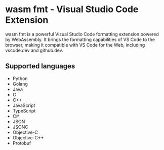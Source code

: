 # wasm fmt - Visual Studio Code Extension

wasm fmt is a powerful Visual Studio Code formatting extension powered by WebAssembly.
It brings the formatting capabilities of VS Code to the browser, making it compatible with VS Code for the Web, including vscode.dev and github.dev.

## Supported languages

- Python
- Golang
- Java
- C
- C++
- JavaScript
- TypeScript
- C#
- JSON
- JSONC
- Objective-C
- Objective-C++
- Protobuf
